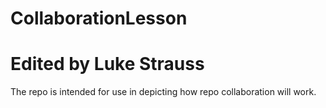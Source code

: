 # CollaborationLesson
# Edited by Luke Strauss

The repo is intended for use in depicting how repo collaboration will work.